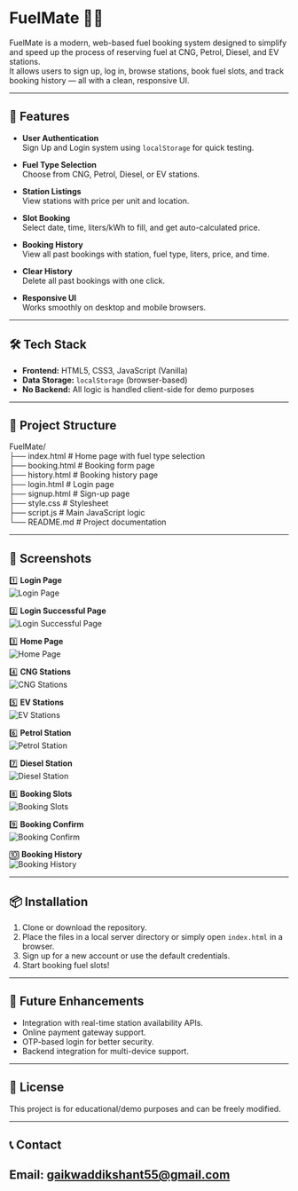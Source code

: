 # FuelMate 🚗⛽

FuelMate is a modern, web-based fuel booking system designed to simplify and speed up the process of reserving fuel at CNG, Petrol, Diesel, and EV stations.  
It allows users to sign up, log in, browse stations, book fuel slots, and track booking history — all with a clean, responsive UI.

---

## 🚀 Features

- **User Authentication**  
  Sign Up and Login system using `localStorage` for quick testing.
  
- **Fuel Type Selection**  
  Choose from CNG, Petrol, Diesel, or EV stations.
  
- **Station Listings**  
  View stations with price per unit and location.
  
- **Slot Booking**  
  Select date, time, liters/kWh to fill, and get auto-calculated price.
  
- **Booking History**  
  View all past bookings with station, fuel type, liters, price, and time.
  
- **Clear History**  
  Delete all past bookings with one click.
  
- **Responsive UI**  
  Works smoothly on desktop and mobile browsers.

---

## 🛠️ Tech Stack

- **Frontend:** HTML5, CSS3, JavaScript (Vanilla)
- **Data Storage:** `localStorage` (browser-based)
- **No Backend:** All logic is handled client-side for demo purposes

---

## 📂 Project Structure

FuelMate/  
├── index.html              # Home page with fuel type selection  
├── booking.html            # Booking form page  
├── history.html            # Booking history page  
├── login.html              # Login page  
├── signup.html             # Sign-up page  
├── style.css               # Stylesheet  
├── script.js               # Main JavaScript logic  
└── README.md               # Project documentation  


---

## 📸 Screenshots
1️⃣ **Login Page**  
![Login Page](Login%20Page%20Output%201.png)

2️⃣ **Login Successful Page**  
![Login Successful Page](Login%20Successfull%20Output%202.png)

3️⃣ **Home Page**  
![Home Page](Home%20Page%20Output%203.png)

4️⃣ **CNG Stations**  
![CNG Stations](CNG%20Station%20Output%204.png)

5️⃣ **EV Stations**  
![EV Stations](EV%20Station%20Output%205.png)

6️⃣ **Petrol Station**  
![Petrol Station](Petrol%20Station%20Output%206.png)

7️⃣ **Diesel Station**  
![Diesel Station](Diesel%20Station%20Output%207.png)

8️⃣ **Booking Slots**  
![Booking Slots](Booking%20slot%20Output%208.png)

9️⃣ **Booking Confirm**  
![Booking Confirm](Booking%20Confirm%20Output%209.png)

🔟 **Booking History**  
![Booking History](Booking%20History%20Output%2010.png)

---

## 📦 Installation

1. Clone or download the repository.
2. Place the files in a local server directory or simply open `index.html` in a browser.
3. Sign up for a new account or use the default credentials.
4. Start booking fuel slots!

---

## 📌 Future Enhancements

- Integration with real-time station availability APIs.
- Online payment gateway support.
- OTP-based login for better security.
- Backend integration for multi-device support.

---

## 📄 License

This project is for educational/demo purposes and can be freely modified.

---
## 📞 Contact  
**Email:** gaikwaddikshant55@gmail.com  
---

